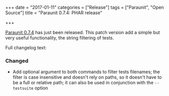 +++
date = "2017-01-11"
categories = ["Release"]
tags = ["Paraunit", "Open Source"]
title = "Paraunit 0.7.4: PHAR release"

+++

[Paraunit 0.7.4](https://github.com/facile-it/paraunit/releases/tag/0.7.4) has just been released. This patch version add a simple but very useful functionality, the string filtering of tests.

Full changelog text:

### Changed

* Add optional argument to both commands to filter tests filenames; the filter is case insensitive and doesn't rely on paths, so it doesn't have to be a full or relative path; it can also be used in conjunction with the `--testsuite` option
